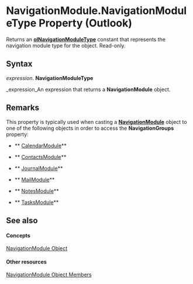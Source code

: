 
# NavigationModule.NavigationModuleType Property (Outlook)

Returns an  **[olNavigationModuleType](2140a094-6bee-aba1-03cd-71fa2c55842e.md)** constant that represents the navigation module type for the object. Read-only.


## Syntax

 _expression_. **NavigationModuleType**

 _expression_An expression that returns a  **NavigationModule** object.


## Remarks

This property is typically used when casting a  **[NavigationModule](76565eaf-1e64-f5d4-b90f-ba156863802c.md)** object to one of the following objects in order to access the **NavigationGroups** property:


-  ** [CalendarModule](9203024d-9cef-75e0-600f-f3899e24761a.md)**
    
-  ** [ContactsModule](fb183bd5-c72f-b38f-97e3-209a2a463d24.md)**
    
-  ** [JournalModule](5a696d10-8a10-c01d-cf65-f8a65718f120.md)**
    
-  ** [MailModule](df20efe5-be5c-952d-c6b7-20c20a83fda0.md)**
    
-  ** [NotesModule](cdbdde08-0773-a78d-3809-a3811975bcc1.md)**
    
-  ** [TasksModule](fc6ae6c9-6b13-b5f2-9506-c3dbbe709df6.md)**
    

## See also


#### Concepts


 [NavigationModule Object](76565eaf-1e64-f5d4-b90f-ba156863802c.md)
#### Other resources


 [NavigationModule Object Members](b51f4e81-2867-d59e-aeb5-ecab18367eb1.md)
